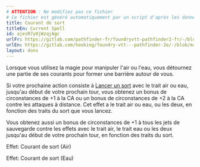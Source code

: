 ```yaml
---
# ATTENTION : Ne modifiez pas ce fichier
# Ce fichier est généré automatiquement par un script d'après les données du module Foundry VTT officiel et de sa traduction
title: Courant de sort
titleEn: Current Spell
id: ajesR7y0jWzqjAgc
urlFr: https://gitlab.com/pathfinder-fr/foundryvtt-pathfinder2-fr/-/blob/master/data/feats/ajesR7y0jWzqjAgc.htm
urlEn: https://gitlab.com/hooking/foundry-vtt---pathfinder-2e/-/blob/master/packs/data/feats.db/current-spell.json
layout: dons
---
```

Lorsque vous utilisez la magie pour manipuler l'air ou l'eau, vous détournez une partie de ses courants pour former une barrière autour de vous.

Si votre prochaine action consiste à [Lancer un sort](../actions/lancer-un-sort.html) avec le trait air ou eau, jusqu'au début de votre prochain tour, vous obtenez un bonus de circonstances de +1 à la CA ou un bonus de circonstances de +2 à la CA contre les attaques à distance. Cet effet a le trait air ou eau, ou les deux, en fonction des traits du sort que vous lancez.

Vous obtenez aussi un bonus de circonstances de +1 à tous les jets de sauvegarde contre les effets avec le trait air, le trait eau ou les deux jusqu'au début de votre prochain tour, en fonction des traits du sort.

Effet: Courant de sort (Air)

Effet: Courant de sort (Eau)
